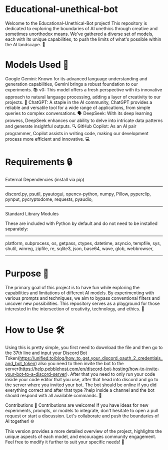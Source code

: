 # Educational-unethical-bot


Welcome to the Educational-Unethical-Bot project! This repository is dedicated to exploring the boundaries of AI unethics through creative and sometimes unorthodox means. We've gathered a diverse set of models, each with its unique capabilities, to push the limits of what's possible within the AI landscape. 🌟

# Models Used 🔧
Google Gemini: Known for its advanced language understanding and generation capabilities, Gemini brings a robust foundation to our experiments. 📚
v0: This model offers a fresh perspective with its innovative approach to natural language processing, adding a layer of creativity to our projects. 🎨
ChatGPT: A staple in the AI community, ChatGPT provides a reliable and versatile tool for a wide range of applications, from simple queries to complex conversations. 🗣️
DeepSeek: With its deep learning prowess, DeepSeek enhances our ability to delve into intricate data patterns and generate insightful outputs. 🔍
GitHub Copilot: As an AI pair programmer, Copilot assists in writing code, making our development process more efficient and innovative. 💻

# Requirements 🔒

External Dependencies (install via pip)
______________________________________
discord.py,
psutil,
pyautogui,
opencv-python,
numpy,
Pillow,
pyperclip,
pynput,
pycryptodome,
requests,
pyaudio,
______________________________________
Standard Library Modules

These are included with Python by default and do not need to be installed separately:
____________________________________________________________________________________

platform,
subprocess,
os,
getpass,
ctypes,
datetime,
asyncio,
tempfile,
sys,
shutil,
winreg,
zipfile,
re,
sqlite3,
json,
base64,
wave,
glob,
webbrowser,
____________________________________________________________________________________

# Purpose 🎯
The primary goal of this project is to have fun while exploring the capabilities and limitations of different AI models. By experimenting with various prompts and techniques, we aim to bypass conventional filters and uncover new possibilities. This repository serves as a playground for those interested in the intersection of creativity, technology, and ethics. 🧪

# How to Use 🛠️
Using this is pretty simple, you first need to download the file and then go to the 37th line and input your Discord Bot Token(https://unified.to/blog/how_to_get_your_discord_oauth_2_credentials_and_bot_token) also you need to then invite the bot to the server(https://help.pebblehost.com/en/discord-bot-hosting/how-to-invite-your-bot-to-a-discord-server). After that you need to only run your code inside your code editor that you use, after that head into discord and go to the server where you invited your bot. The bot should be online if you did everything correct and after that type ?help inside a channel and the bot should respond with all available commands. 🤖

Contributions 🤝
Contributions are welcome! If you have ideas for new experiments, prompts, or models to integrate, don't hesitate to open a pull request or start a discussion. Let's collaborate and push the boundaries of AI together! 🌐

This version provides a more detailed overview of the project, highlights the unique aspects of each model, and encourages community engagement. Feel free to modify it further to suit your specific needs! 📝
